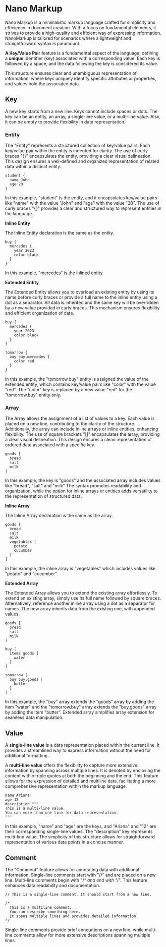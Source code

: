 # Nano Markup

Nano Markup is a minimalistic markup language crafted for simplicity and efficiency in document creation. With a focus on fundamental elements, it strives to provide a high-quality and efficient way of expressing information. NanoMarkup is tailored for scenarios where a lightweight and straightforward syntax is paramount.

**A Key/Value Pair** feature is a fundamental aspect of the language, defining a **unique** identifier (key) associated with a corresponding value. Each key is followed by a space, and the data following the key is considered its value. 

This structure ensures clear and unambiguous representation of information, where keys uniquely identify specific attributes or properties, and values hold the associated data.

## Key

A new key starts from a new line. Keys cannot include spaces or dots. The key can be an entity, an array, a single-line value, or a multi-line value. Also, it can be empty to provide flexibility in data representation.

### Entity
The "Entity" represents a structured collection of key/value pairs. Each key/value pair within the entity is indented for clarity. The use of curly braces "{}" encapsulates the entity, providing a clear visual delineation. This design ensures a well-defined and organized representation of related data within a distinct entity.
```
student {
  name John
  age 20
}
```
In this example, "student" is the entity, and it encapsulates key/value pairs like "name" with the value "John" and "age" with the value "20". The use of curly braces "{}" provides a clear and structured way to represent entities in the language.

**Inline Entity**

The Inline Entity declaration is the same as the entity. 
```
buy {
  mercedes {
    year 2023
    color black
  }
}
```
In this example, "mercedes" is the inlined entity. 

**Extended Entity**

The Extended Entity allows you to overload an existing entity by using its name before curly braces or provide a full name to the inline entity using a dot as a separator. All data is inherited and the same key will be overridden by a new value provided in curly braces. This mechanism ensures flexibility and efficient organization of data.
```
buy {
  mercedes {
    year 2023
    color black
  }
}

tomorrow {
  buy buy.mercedes {
    color red
  }
}
```
In this example, the "tomorrow.buy" entity is assigned the value of the extended entity, which contains key/value pairs like "color" with the value "red". The "color" key is replaced by a new value "red" for the "tomorrow.buy" entity only.

### Array
The Array allows the assignment of a list of values to a key. Each value is placed on a new line, contributing to the clarity of the structure. Additionally, the array can include inline arrays or inline entities, enhancing flexibility. The use of square brackets "[]" encapsulates the array, providing a clear visual delineation. This design ensures a clean representation of ordered data associated with a specific key.
```
goods [
  bread
  salt
  milk
]
```
In this example, the key is "goods" and the associated array includes values like "bread", "salt" and "milk" The syntax promotes readability and organization, while the option for inline arrays or entities adds versatility to the representation of structured data.

**Inline Array**

The Inline Array declaration is the same as the array. 
```
goods [
  bread
  salt
  milk
  vegetables [
    potato
    cucumber
  ]
]
```
In this example, the inline array is "vegetables" which includes values like "potato" and "cucumber".

**Extended Array**

The Extended Array allows you to extend the existing array effortlessly. To extend an existing array, simply use its full name followed by square braces. Alternatively, reference another inline array using a dot as a separator for names. The new array inherits data from the existing one, with appended values.
```
goods [
  bread
  salt
  milk
]

buy [
  items goods [
    water
  ]
]

tomorrow [
  buy buy.goods [
    butter
  ]
]
```
In this example, the "buy" array extends the "goods" array by adding the item "water" and the "tomorrow.buy" array extends the "buy.goods" array by adding the item "butter". Extended array simplifies array extension for seamless data manipulation.

## Value

A **single-line value** is a data representation placed within the current line. It provides a streamlined way to express information without the need for additional formatting.

A **multi-line value** offers the flexibility to capture more extensive information by spanning across multiple lines. It is denoted by enclosing the content within triple quotes at both the beginning and the end. This feature allows for the expression of detailed and multiline data, facilitating a more comprehensive representation within the markup language.
```
name Ariana
age 12
description """
This is a multi-line value.
You can more than one line for data representation.
"""
```
In this example, "name" and "age" are the keys, and "Ariana" and "12" are their corresponding single-line values. The "description" key represents multi-line value. The simplicity of this structure allows for straightforward representation of various data points in a concise manner.

## Comment 
The "Comment" feature allows for annotating data with additional information. Single-line comments start with "//" and are placed on a new line. Multi-line comments begin with "/*" and end with "*/". This feature enhances data readability and documentation.
```
// This is a single-line comment. It should start from a new line.

/* 
  This is a multiline comment.
  You can describe something here.
  It spans multiple lines and provides detailed information.
*/
```
Single-line comments provide brief annotations on a new line, while multi-line comments allow for more extensive descriptions spanning multiple lines.
